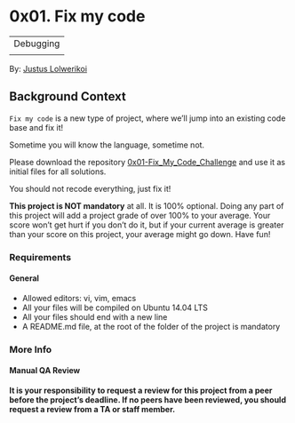# 0x01. Fix my code

| |
|-|
| Debugging |
| |

 By: [Justus Lolwerikoi](https://github.com/devbojack)

 ## Background Context
`Fix my code` is a new type of project, where we’ll jump into an existing code base and fix it!

Sometime you will know the language, sometime not.

Please download the repository [0x01-Fix_My_Code_Challenge](https://intranet.alxswe.com/rltoken/H1D38vm3qtejhlFTuoxUrA) and use it as initial files for all solutions.

You should not recode everything, just fix it!

**This project is NOT mandatory** at all. It is 100% optional. Doing any part of this project will add a project grade of over 100% to your average. Your score won’t get hurt if you don’t do it, but if your current average is greater than your score on this project, your average might go down. Have fun!

### Requirements
#### General
* Allowed editors: vi, vim, emacs
* All your files will be compiled on Ubuntu 14.04 LTS
* All your files should end with a new line
* A README.md file, at the root of the folder of the project is mandatory

### More Info
#### Manual QA Review
**It is your responsibility to request a review for this project from a peer before the project’s deadline. If no peers have been reviewed, you should request a review from a TA or staff member.**
